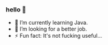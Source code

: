 ### hello 👋

- 🌱 I’m currently learning Java.
- 🤔 I’m looking for a better job.
- ⚡ Fun fact: It's not fucking useful...

